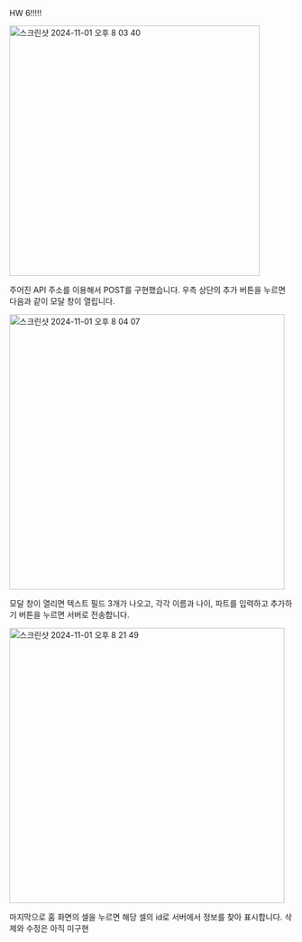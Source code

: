 HW 6!!!!!

<img width="444" alt="스크린샷 2024-11-01 오후 8 03 40" src="https://github.com/user-attachments/assets/c9cc13b5-1945-4093-ba72-1c07ccbbdb42">

주어진 API 주소를 이용해서 POST를 구현했습니다.
우측 상단의 추가 버튼을 누르면 다음과 같이 모달 창이 열립니다.

<img width="488" alt="스크린샷 2024-11-01 오후 8 04 07" src="https://github.com/user-attachments/assets/1cbac299-e85c-4e4a-bc37-fa4ba94d01b9">

모달 창이 열리면 텍스트 필드 3개가 나오고, 각각 이름과 나이, 파트를 입력하고 추가하기 버튼을 누르면 서버로 전송합니다.

<img width="488" alt="스크린샷 2024-11-01 오후 8 21 49" src="https://github.com/user-attachments/assets/66e19d4c-ec29-46ab-9c18-f4790270a0ba">

마지막으로 홈 화면의 셀을 누르면 해당 셀의 id로 서버에서 정보를 찾아 표시합니다.
삭제와 수정은 아직 미구현
